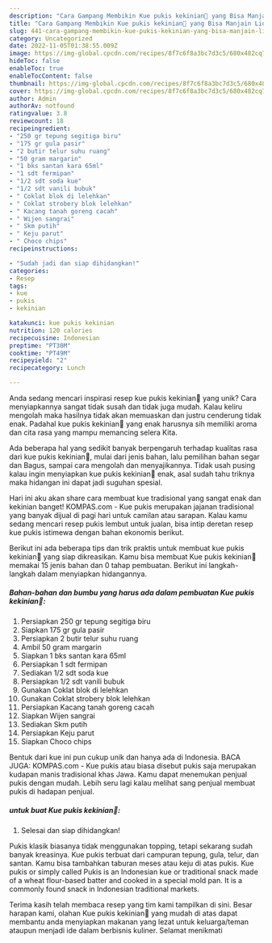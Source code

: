 ```yaml
---
description: "Cara Gampang Membikin Kue pukis kekinian🥰 yang Bisa Manjain Lidah"
title: "Cara Gampang Membikin Kue pukis kekinian🥰 yang Bisa Manjain Lidah"
slug: 441-cara-gampang-membikin-kue-pukis-kekinian-yang-bisa-manjain-lidah
category: Uncategorized
date: 2022-11-05T01:38:55.009Z
image: https://img-global.cpcdn.com/recipes/8f7c6f8a3bc7d3c5/680x482cq70/kue-pukis-kekinian-foto-resep-utama.jpg
hideToc: false
enableToc: true
enableTocContent: false
thumbnail: https://img-global.cpcdn.com/recipes/8f7c6f8a3bc7d3c5/680x482cq70/kue-pukis-kekinian-foto-resep-utama.jpg
cover: https://img-global.cpcdn.com/recipes/8f7c6f8a3bc7d3c5/680x482cq70/kue-pukis-kekinian-foto-resep-utama.jpg
author: Admin
authorAv: notfound
ratingvalue: 3.8
reviewcount: 18
recipeingredient:
- "250 gr tepung segitiga biru"
- "175 gr gula pasir"
- "2 butir telur suhu ruang"
- "50 gram margarin"
- "1 bks santan kara 65ml"
- "1 sdt fermipan"
- "1/2 sdt soda kue"
- "1/2 sdt vanili bubuk"
- " Coklat blok di lelehkan"
- " Coklat strobery blok lelehkan"
- " Kacang tanah goreng cacah"
- " Wijen sangrai"
- " Skm putih"
- " Keju parut"
- " Choco chips"
recipeinstructions:

- "Sudah jadi dan siap dihidangkan!"
categories:
- Resep
tags:
- kue
- pukis
- kekinian

katakunci: kue pukis kekinian 
nutrition: 120 calories
recipecuisine: Indonesian
preptime: "PT30M"
cooktime: "PT49M"
recipeyield: "2"
recipecategory: Lunch

---
```





Anda sedang mencari inspirasi resep kue pukis kekinian🥰 yang unik? Cara menyiapkannya sangat tidak susah dan tidak juga mudah. Kalau keliru mengolah maka hasilnya tidak akan memuaskan dan justru cenderung tidak enak. Padahal kue pukis kekinian🥰 yang enak harusnya sih memiliki aroma dan cita rasa yang mampu memancing selera Kita.





Ada beberapa hal yang sedikit banyak berpengaruh terhadap kualitas rasa dari kue pukis kekinian🥰, mulai dari jenis bahan, lalu pemilihan bahan segar dan Bagus, sampai cara mengolah dan menyajikannya. Tidak usah pusing kalau ingin menyiapkan kue pukis kekinian🥰 enak,      asal sudah tahu triknya maka hidangan ini dapat jadi suguhan spesial.














Hari ini aku akan share cara membuat kue tradisional yang sangat enak dan kekinian banget! KOMPAS.com - Kue pukis merupakan jajanan tradisional yang banyak dijual di pagi hari untuk camilan atau sarapan. Kalau kamu sedang mencari resep pukis lembut untuk jualan, bisa intip deretan resep kue pukis istimewa dengan bahan ekonomis berikut.






Berikut ini ada beberapa tips dan trik praktis untuk membuat kue pukis kekinian🥰 yang siap dikreasikan. Kamu bisa membuat Kue pukis kekinian🥰 memakai 15 jenis bahan dan 0 tahap pembuatan. Berikut ini langkah-langkah dalam menyiapkan hidangannya.

<!--inarticleads1-->

##### Bahan-bahan dan bumbu yang harus ada dalam pembuatan Kue pukis kekinian🥰:

1. Persiapkan 250 gr tepung segitiga biru
1. Siapkan 175 gr gula pasir
1. Persiapkan 2 butir telur suhu ruang
1. Ambil 50 gram margarin
1. Siapkan 1 bks santan kara 65ml
1. Persiapkan 1 sdt fermipan
1. Sediakan 1/2 sdt soda kue
1. Persiapkan 1/2 sdt vanili bubuk
1. Gunakan  Coklat blok di lelehkan
1. Gunakan  Coklat strobery blok lelehkan
1. Persiapkan  Kacang tanah goreng cacah
1. Siapkan  Wijen sangrai
1. Sediakan  Skm putih
1. Persiapkan  Keju parut
1. Siapkan  Choco chips


Bentuk dari kue ini pun cukup unik dan hanya ada di Indonesia. BACA JUGA: KOMPAS.com - Kue pukis atau biasa disebut pukis saja merupakan kudapan manis tradisional khas Jawa. Kamu dapat menemukan penjual pukis dengan mudah. Lebih seru lagi kalau melihat sang penjual membuat pukis di hadapan penjual. 

<!--inarticleads2-->

#####  untuk buat Kue pukis kekinian🥰:


1. Selesai dan siap dihidangkan!

Pukis klasik biasanya tidak menggunakan topping, tetapi sekarang sudah banyak kreasinya. Kue pukis terbuat dari campuran tepung, gula, telur, dan santan. Kamu bisa tambahkan taburan meses atau keju di atas pukis. Kue pukis or simply called Pukis is an Indonesian kue or traditional snack made of a wheat flour-based batter and cooked in a special mold pan. It is a commonly found snack in Indonesian traditional markets. 

Terima kasih telah membaca resep yang tim kami tampilkan di sini. Besar harapan kami, olahan Kue pukis kekinian🥰 yang mudah di atas dapat membantu anda menyiapkan makanan yang lezat untuk keluarga/teman ataupun menjadi ide dalam berbisnis kuliner. Selamat menikmati
